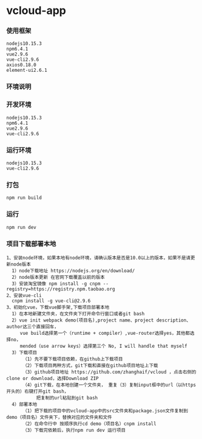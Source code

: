 # vcloud-app

### 使用框架

    nodejs10.15.3
    npm6.4.1
    vue2.9.6
    vue-cli2.9.6
    axios0.18.0
    element-ui2.6.1

### 环境说明

### 开发环境

    nodejs10.15.3
    npm6.4.1
    vue2.9.6
    vue-cli2.9.6
    
### 运行环境

    nodejs10.15.3
    vue-cli2.9.6
    
### 打包
    
    npm run build
    
### 运行
    
    npm run dev
    
### 项目下载部署本地
  
    1、安装node环境，如果本地有node环境，请确认版本是否是10.0以上的版本，如果不是请更新node版本
      1）node下载地址 https://nodejs.org/en/download/ 
      2）node版本更新 在官网下载覆盖以前的版本
      3）安装淘宝镜像 npm install -g cnpm --registry=https://registry.npm.taobao.org
    2、安装vue-cli
      cnpm install -g vue-cli@2.9.6
    3、初始化vue，下载vue脚手架,下载项目部署本地
      1）在本地新建文件夹，在文件夹下打开命令行窗口或者git bash
      2）vue init webpack demo(项目名),project name、project description、author这三个直接回车，
         vue build选择第一个（runtime + compiler）,vue-router选择yes，其他都选择no，
         mended（use arrow keys）选择第三个 No, I will handle that myself
      3）下载项目
          （1）先不要下载项目依赖，在github上下载项目
          （2）下载项目两种方式，git下载和直接在github项目地址上下载
          （3）github项目地址 https://github.com/zhanghaif/vcloud ，点击右侧的clone or download，选择Download ZIP
          （4）git下载，在本地创建一个文件夹， 重复（3）复制input框中的url（以https开头的）右键打开git bash，
               把复制的url粘贴到git bash
      4）部署本地
          （1）把下载的项目中的vcloud-app中的src文件夹和package.json文件复制到demo（项目名）文件夹下，替换对应的文件夹和文件
          （2）在命令行中 按顺序执行cd demo（项目名）cnpm install
          （3）下载完依赖后，执行npm run dev 运行项目
      



